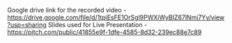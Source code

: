 Google drive link for the recorded video - https://drive.google.com/file/d/1tpiEsFE1OrSgl9PWXiWyBIZ67lNmi7Yv/view?usp=sharing
Slides used for Live Presentation - https://pitch.com/public/41855e9f-1dfe-4585-8d32-239ec88e7c89
